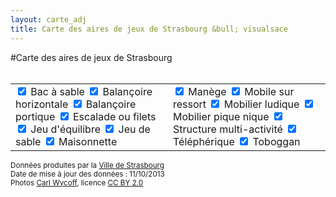 ```yaml
---
layout: carte_adj
title: Carte des aires de jeux de Strasbourg &bull; visualsace
---
```

#Carte des aires de jeux de Strasbourg   
<br/>

<form id="filters">
<table width="100%">
<tr>
<td width="50%">
<label class="checkbox">
  <input type="checkbox" checked="checked" class="filter" name="filter" id="BS" value="BS">
  Bac à sable
</label>
<label class="checkbox">
  <input type="checkbox" checked="checked" class="filter" name="filter" id="BH" value="BH">
  Balançoire horizontale
</label>
<label class="checkbox">
  <input type="checkbox" checked="checked" class="filter" name="filter" id="BP" value="BP">
  Balançoire portique
</label>
<label class="checkbox">
  <input type="checkbox" checked="checked" class="filter" name="filter" id="EF" value="EF">
  Escalade ou filets
</label>
<label class="checkbox">
  <input type="checkbox" checked="checked" class="filter" name="filter" id="JE" value="JE">
  Jeu d'équilibre
</label>
<label class="checkbox">
  <input type="checkbox" checked="checked" class="filter" name="filter" id="JS" value="JS">
  Jeu de sable
</label>
<label class="checkbox">
  <input type="checkbox" checked="checked" class="filter" name="filter" id="MA" value="MA">
  Maisonnette
</label>
</td>
<td width="50%">
<label class="checkbox">
  <input type="checkbox" checked="checked" class="filter" name="filter" id="MN" value="MN">
  Manège
</label>
<label class="checkbox">
  <input type="checkbox" checked="checked" class="filter" name="filter" id="MSR" value="MSR">
  Mobile sur ressort
</label>
<label class="checkbox">
  <input type="checkbox" checked="checked" class="filter" name="filter" id="ML" value="ML">
  Mobilier ludique
</label>
<label class="checkbox">
  <input type="checkbox" checked="checked" class="filter" name="filter" id="MPN" value="MPN">
  Mobilier pique nique
</label>
<label class="checkbox">
  <input type="checkbox" checked="checked" class="filter" name="filter" id="SMA" value="SMA">
  Structure multi-activité
</label>
<label class="checkbox">
  <input type="checkbox" checked="checked" class="filter" name="filter" id="TE" value="TE">
  Téléphérique
</label>
<label class="checkbox">
  <input type="checkbox" checked="checked" class="filter" name="filter" id="TO" value="TO">
  Toboggan
</label>	
</td>
</tr>
</table>
</form>

<p class="muted">
<small>
Données produites par la <a href="http://www.strasbourg.eu/web/strasbourg.eu/ma-situation/professionnel/open-data">Ville de Strasbourg</a><br/>
Date de mise à jour des données : 11/10/2013<br/>
Photos <a href="http://www.flickr.com/photos/carlwwycoff/" target="_blank">Carl Wycoff</a>, licence <a href="http://creativecommons.org/licenses/by/2.0/deed.fr" target="_blank">CC BY 2.0</a><br/>
</small>
</p>
